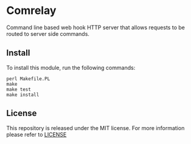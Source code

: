 
# Comrelay #

Command line based web hook HTTP server that allows requests to be routed to
server side commands.

## Install ##

To install this module, run the following commands:

	perl Makefile.PL
	make
	make test
	make install

## License ##

This repository is released under the MIT license. For more information please
refer to [LICENSE](https://github.com/catlinman/comrelay/blob/master/LICENSE)
